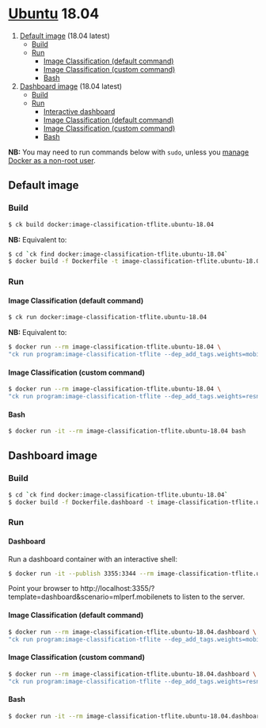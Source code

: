 # [Ubuntu](https://hub.docker.com/_/ubuntu/) 18.04

1. [Default image](#image_default) (18.04 latest)
    - [Build](#image_default_build)
    - [Run](#image_default_run)
        - [Image Classification (default command)](#image_default_run_default)
        - [Image Classification (custom command)](#image_default_run_custom)
        - [Bash](#image_default_run_bash)
1. [Dashboard image](#image_dashboard) (18.04 latest)
    - [Build](#image_dashboard_build)
    - [Run](#image_dashboard_run)
        - [Interactive dashboard](#image_dashboard_run_dashboard)
        - [Image Classification (default command)](#image_dashboard_run_default)
        - [Image Classification (custom command)](#image_dashboard_run_custom)
        - [Bash](#image_dashboard_run_bash)

**NB:** You may need to run commands below with `sudo`, unless you
[manage Docker as a non-root user](https://docs.docker.com/install/linux/linux-postinstall/#manage-docker-as-a-non-root-user).

<a name="image_default"></a>
## Default image

<a name="image_default_build"></a>
### Build
```bash
$ ck build docker:image-classification-tflite.ubuntu-18.04
```
**NB:** Equivalent to:
```bash
$ cd `ck find docker:image-classification-tflite.ubuntu-18.04`
$ docker build -f Dockerfile -t image-classification-tflite.ubuntu-18.04 .
```

<a name="image_default_run"></a>
### Run

<a name="image_default_run_default"></a>
#### Image Classification (default command)
```bash
$ ck run docker:image-classification-tflite.ubuntu-18.04
```
**NB:** Equivalent to:
```bash
$ docker run --rm image-classification-tflite.ubuntu-18.04 \
"ck run program:image-classification-tflite --dep_add_tags.weights=mobilenet,non-quantized"
```

<a name="image_default_run_custom"></a>
#### Image Classification (custom command)
```bash
$ docker run --rm image-classification-tflite.ubuntu-18.04 \
"ck run program:image-classification-tflite --dep_add_tags.weights=resnet,no-argmax --env.CK_BATCH_COUNT=10"
```

<a name="image_default_run_bash"></a>
#### Bash
```bash
$ docker run -it --rm image-classification-tflite.ubuntu-18.04 bash
```


<a name="image_dashboard"></a>
## Dashboard image

<a name="image_dashboard_build"></a>
### Build
```bash
$ cd `ck find docker:image-classification-tflite.ubuntu-18.04`
$ docker build -f Dockerfile.dashboard -t image-classification-tflite.ubuntu-18.04.dashboard .
```

<a name="image_dashboard_run"></a>
### Run

<a name="image_dashboard_run_dashboard"></a>
#### Dashboard
Run a dashboard container with an interactive shell:
```bash
$ docker run -it --publish 3355:3344 --rm image-classification-tflite.ubuntu-18.04.dashboard
```
Point your browser to http://localhost:3355/?template=dashboard&scenario=mlperf.mobilenets to
listen to the server.

<a name="image_dashboard_run_default"></a>
#### Image Classification (default command)
```bash
$ docker run --rm image-classification-tflite.ubuntu-18.04.dashboard \
"ck run program:image-classification-tflite --dep_add_tags.weights=mobilenet,non-quantized"
```

<a name="image_dashboard_run_custom"></a>
#### Image Classification (custom command)
```bash
$ docker run --rm image-classification-tflite.ubuntu-18.04.dashboard \
"ck run program:image-classification-tflite --dep_add_tags.weights=resnet,no-argmax --env.CK_BATCH_COUNT=10"
```

<a name="image_dashboard_run_bash"></a>
#### Bash
```bash
$ docker run -it --rm image-classification-tflite.ubuntu-18.04.dashboard bash
```
